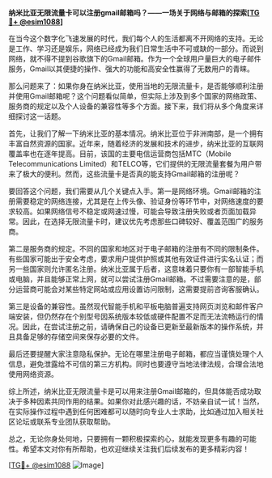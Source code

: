 **纳米比亚无限流量卡可以注册gmail邮箱吗？——一场关于网络与邮箱的探索[[TG💪+ @esim1088](https://t.me/s/esim1088)]**

在当今这个数字化飞速发展的时代，我们每个人的生活都离不开网络的支持。无论是工作、学习还是娱乐，网络已经成为我们日常生活中不可或缺的一部分。而说到网络，就不得不提到谷歌旗下的Gmail邮箱。作为一个全球用户量巨大的电子邮件服务，Gmail以其便捷的操作、强大的功能和高安全性赢得了无数用户的青睐。

那么问题来了：如果你身在纳米比亚，使用当地的无限流量卡，是否能够顺利注册并使用Gmail邮箱呢？这个问题看似简单，但实际上涉及到多个国家的网络政策、服务商的规定以及个人设备的兼容性等多个方面。接下来，我们将从多个角度来详细探讨这一话题。

首先，让我们了解一下纳米比亚的基本情况。纳米比亚位于非洲南部，是一个拥有丰富自然资源的国家。近年来，随着经济的发展和技术的进步，纳米比亚的互联网覆盖率也在逐年提高。目前，该国的主要电信运营商包括MTC（Mobile Telecommunications Limited）和TELCO等，它们提供的无限流量套餐为用户带来了极大的便利。然而，这些流量卡是否真的能支持Gmail邮箱的注册呢？

要回答这个问题，我们需要从几个关键点入手。第一是网络环境。Gmail邮箱的注册需要稳定的网络连接，尤其是在上传头像、验证身份等环节中，对网络速度的要求较高。如果网络信号不稳定或网速过慢，可能会导致注册失败或者页面加载异常。因此，在选择无限流量卡时，建议优先考虑那些口碑较好、覆盖范围广的服务商。

第二是服务商的规定。不同的国家和地区对于电子邮箱的注册有不同的限制条件。有些国家可能出于安全考虑，要求用户提供护照或其他有效证件进行实名认证；而另一些国家则允许匿名注册。纳米比亚属于后者，这意味着只要你有一部智能手机或电脑，并且能够正常上网，就可以尝试注册Gmail邮箱。不过需要注意的是，部分运营商可能会对某些特定网站或应用设置访问限制，这需要提前咨询客服确认。

第三是设备的兼容性。虽然现代智能手机和平板电脑普遍支持网页浏览和邮件客户端安装，但仍然存在个别型号因系统版本较低或硬件配置不足而无法流畅运行的情况。因此，在尝试注册之前，请确保自己的设备已更新至最新版本的操作系统，并且具备足够的存储空间来保存必要的文件。

最后还要提醒大家注意隐私保护。无论在哪里注册电子邮箱，都应当谨慎处理个人信息，避免泄露给不可信的第三方机构。同时也要遵守当地法律法规，合理合法地使用网络资源。

综上所述，纳米比亚无限流量卡是可以用来注册Gmail邮箱的，但具体能否成功取决于多种因素共同作用的结果。如果你对此感兴趣的话，不妨亲自试一试！当然，在实际操作过程中遇到任何困难都可以随时向专业人士求助，比如通过加入相关社区论坛或联系专业团队获取帮助。

总之，无论你身处何地，只要拥有一颗积极探索的心，就能发现更多有趣的可能性。希望本文对你有所帮助，也欢迎继续关注我们后续发布的更多精彩内容！

[[TG💪+ @esim1088](https://t.me/s/esim1088) ![Image](https://i.postimg.cc/4NQfJmqS/Snipaste-2025-05-13-00-14-12.png)]